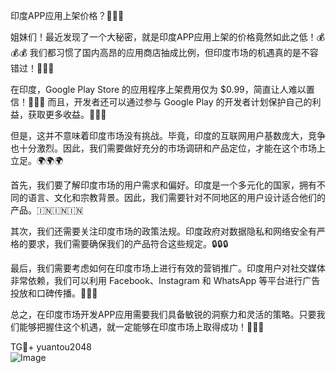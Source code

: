 印度APP应用上架价格？👀👀👀

姐妹们！最近发现了一个大秘密，就是印度APP应用上架的价格竟然如此之低！💰💰💰 我们都习惯了国内高昂的应用商店抽成比例，但印度市场的机遇真的是不容错过！🚀🚀🚀

在印度，Google Play Store 的应用程序上架费用仅为 $0.99，简直让人难以置信！💸💸💸 而且，开发者还可以通过参与 Google Play 的开发者计划保护自己的利益，获取更多收益。💎💎💎

但是，这并不意味着印度市场没有挑战。毕竟，印度的互联网用户基数庞大，竞争也十分激烈。因此，我们需要做好充分的市场调研和产品定位，才能在这个市场上立足。🌍🌍🌍

首先，我们要了解印度市场的用户需求和偏好。印度是一个多元化的国家，拥有不同的语言、文化和宗教背景。因此，我们需要针对不同地区的用户设计适合他们的产品。🇮🇳🇮🇳🇮🇳

其次，我们还需要关注印度市场的政策法规。印度政府对数据隐私和网络安全有严格的要求，我们需要确保我们的产品符合这些规定。🔒🔒🔒

最后，我们需要考虑如何在印度市场上进行有效的营销推广。印度用户对社交媒体非常依赖，我们可以利用 Facebook、Instagram 和 WhatsApp 等平台进行广告投放和口碑传播。📱📱📱

总之，在印度市场开发APP应用需要我们具备敏锐的洞察力和灵活的策略。只要我们能够把握住这个机遇，就一定能够在印度市场上取得成功！🎉🎉🎉

TG💪+ yuantou2048  
![Image](https://github.com/user-attachments/assets/b096be7b-4918-425d-a280-69484dc5cd6f)
